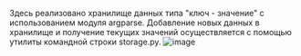 Здесь реализовано хранилище данных типа "ключ - значение" с использованием модуля argparse.
Добавление новых данных в хранилище и получение текущих значений осуществляется с помощью утилиты командной строки storage.py. 
![image](https://user-images.githubusercontent.com/68656754/112711754-e4a60680-8edb-11eb-9994-b87d49981c5b.png)
